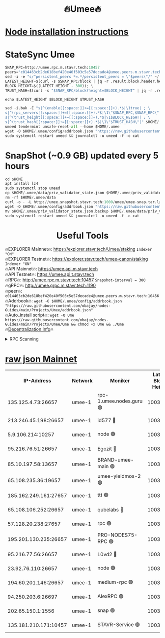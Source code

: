<h1 align="center"> 🔥Umee🔥</h1>


[Node installation instructions](https://github.com/obajay/nodes-Guides/tree/main/Projects/Umee)
=
# StateSync Umee
```python
SNAP_RPC=http://umee.rpc.m.stavr.tech:10457
peers="c014463cb2de618bef420e40f503c5e57decade4@umee.peers.m.stavr.tech:10456"
sed -i -e "s/^persistent_peers *=.*/persistent_peers = \"$peers\"/" ~/.umee/config/config.toml
LATEST_HEIGHT=$(curl -s $SNAP_RPC/block | jq -r .result.block.header.height); \
BLOCK_HEIGHT=$((LATEST_HEIGHT - 300)); \
TRUST_HASH=$(curl -s "$SNAP_RPC/block?height=$BLOCK_HEIGHT" | jq -r .result.block_id.hash)

echo $LATEST_HEIGHT $BLOCK_HEIGHT $TRUST_HASH

sed -i.bak -E "s|^(enable[[:space:]]+=[[:space:]]+).*$|\1true| ; \
s|^(rpc_servers[[:space:]]+=[[:space:]]+).*$|\1\"$SNAP_RPC,$SNAP_RPC\"| ; \
s|^(trust_height[[:space:]]+=[[:space:]]+).*$|\1$BLOCK_HEIGHT| ; \
s|^(trust_hash[[:space:]]+=[[:space:]]+).*$|\1\"$TRUST_HASH\"|" $HOME/.umee/config/config.toml
umeed tendermint unsafe-reset-all --home $HOME/.umee
wget -O $HOME/.umee/config/addrbook.json "https://raw.githubusercontent.com/obajay/nodes-Guides/main/Projects/Umee/addrbook.json"
sudo systemctl restart umeed && journalctl -u umeed -f -o cat
```
# SnapShot (~0.9 GB) updated every 5 hours
```python
cd $HOME
apt install lz4
sudo systemctl stop umeed
cp $HOME/.umee/data/priv_validator_state.json $HOME/.umee/priv_validator_state.json.backup
rm -rf $HOME/.umee/data
curl -o - -L http://umee.snapshot.stavr.tech:1000/umee/umee-snap.tar.lz4 | lz4 -c -d - | tar -x -C $HOME/.umee --strip-components 2
wget -O $HOME/.umee/config/addrbook.json "https://raw.githubusercontent.com/obajay/nodes-Guides/main/Projects/Umee/addrbook.json"
mv $HOME/.umee/priv_validator_state.json.backup $HOME/.umee/data/priv_validator_state.json
sudo systemctl restart umeed && journalctl -u umeed -f -o cat
```
 <h1 align="center"> Useful Tools</h1>

🔥EXPLORER Mainnet🔥:      https://explorer.stavr.tech/Umee/staking             `Indexer "ON"` \
🔥EXPLORER Testnet🔥:        https://explorer.stavr.tech/umee-canon/staking      `Indexer "ON"` \
🔥API Mainnet🔥:                   https://umee.api.m.stavr.tech \
🔥API Testnet🔥:                     https://umee.api.t.stavr.tech \
🔥RPC🔥:                                   http://umee.rpc.m.stavr.tech:10457                     `Snapshot-interval = 300` \
🔥gRPC🔥:                              http://umee.grpc.m.stavr.tech:1190 \
🔥peer🔥:                     `c014463cb2de618bef420e40f503c5e57decade4@umee.peers.m.stavr.tech:10456` \
🔥Addrbook🔥:    ```wget -O $HOME/.umee/config/addrbook.json "https://raw.githubusercontent.com/obajay/nodes-Guides/main/Projects/Umee/addrbook.json"``` \
🔥Auto_install script🔥: ```wget -O Ume https://raw.githubusercontent.com/obajay/nodes-Guides/main/Projects/Umee/Ume && chmod +x Ume && ./Ume``` \
🔥[Decentralization Info](https://github.com/obajay/StateSync-snapshots/tree/main/Projects/Umee/Decentralization)🔥

<details>
<summary>RPC Scanning</summary>

<h2 align="center"> We scan nodes in real time every 4 hours. And we provide the final result of RPC endpoints.
We cannot influence the operation of these nodes in any way. </h2>


```python
If Voting Power is higher than 0 --> then the Node is a validator of the network and may be subject to attack and be a potential threat to the chain.
```
```python
We marked such validators with a red symbol
```

</details>

[raw json Mainnet](https://rpc-check.umeem.stavr.tech/umeem/rpc-umeem-result.json)
=



<table><tr><th>IP-Address</th><th>Network</th><th>Moniker</th><th>Latest Block Height</th><th>Earliest Block Height</th><th>Catching Up</th><th>Tx Index</th><th>Voting Power</th><th>Scan Time</th></tr><tr><td>135.125.4.73:26657</td><td>umee-1</td><td>rpc-1.umee.nodes.guru 🟢</td><td>10031592</td><td>5167386</td><td>False</td><td>on</td><td>0</td><td>2024-01-07T15:23:00.048446145UTC</td></tr><tr><td>213.246.45.198:26657</td><td>umee-1</td><td>id577 🔴</td><td>10031577</td><td>7100001</td><td>False</td><td>on</td><td>35105503</td><td>2024-01-07T15:21:31.763318773UTC</td></tr><tr><td>5.9.106.214:10257</td><td>umee-1</td><td>node 🟢</td><td>10031587</td><td>7942001</td><td>False</td><td>on</td><td>0</td><td>2024-01-07T15:22:30.274426984UTC</td></tr><tr><td>95.216.76.51:26657</td><td>umee-1</td><td>Egozit 🔴</td><td>10031592</td><td>8262001</td><td>False</td><td>off</td><td>38161779</td><td>2024-01-07T15:22:59.674297339UTC</td></tr><tr><td>85.10.197.58:13657</td><td>umee-1</td><td>BRAND-umee-main 🟢</td><td>10031580</td><td>8427832</td><td>False</td><td>on</td><td>0</td><td>2024-01-07T15:21:49.218941429UTC</td></tr><tr><td>65.108.235.36:19657</td><td>umee-1</td><td>umee-yieldmos-2 🟢</td><td>10031570</td><td>9575548</td><td>False</td><td>on</td><td>0</td><td>2024-01-07T15:20:48.358636784UTC</td></tr><tr><td>185.162.249.161:27657</td><td>umee-1</td><td>ttt 🟢</td><td>10031585</td><td>9733423</td><td>False</td><td>on</td><td>0</td><td>2024-01-07T15:22:16.682203866UTC</td></tr><tr><td>65.108.106.252:26657</td><td>umee-1</td><td>qubelabs 🔴</td><td>10031580</td><td>9761001</td><td>False</td><td>on</td><td>36642244</td><td>2024-01-07T15:21:49.637917105UTC</td></tr><tr><td>57.128.20.238:27657</td><td>umee-1</td><td>rpc 🟢</td><td>10031589</td><td>9880933</td><td>False</td><td>on</td><td>0</td><td>2024-01-07T15:22:38.803702391UTC</td></tr><tr><td>195.201.130.235:26657</td><td>umee-1</td><td>PRO-NODES75-RPC 🟢</td><td>10031587</td><td>9931587</td><td>False</td><td>on</td><td>0</td><td>2024-01-07T15:22:27.140707778UTC</td></tr><tr><td>95.216.77.56:26657</td><td>umee-1</td><td>L0vd2 🔴</td><td>10031595</td><td>9931595</td><td>False</td><td>off</td><td>37294251</td><td>2024-01-07T15:23:17.283097610UTC</td></tr><tr><td>23.92.76.110:26657</td><td>umee-1</td><td>node 🟢</td><td>10031599</td><td>9953901</td><td>False</td><td>on</td><td>0</td><td>2024-01-07T15:23:40.818677832UTC</td></tr><tr><td>194.60.201.146:26657</td><td>umee-1</td><td>medium-rpc 🟢</td><td>10031578</td><td>9984137</td><td>False</td><td>on</td><td>0</td><td>2024-01-07T15:21:38.250875334UTC</td></tr><tr><td>94.250.203.6:26697</td><td>umee-1</td><td>AlexRPC 🟢</td><td>10031577</td><td>9998001</td><td>False</td><td>on</td><td>0</td><td>2024-01-07T15:21:42.771015941UTC</td></tr><tr><td>202.65.150.1:1556</td><td>umee-1</td><td>snap 🟢</td><td>10031587</td><td>10029512</td><td>False</td><td>on</td><td>0</td><td>2024-01-07T15:22:27.971442607UTC</td></tr><tr><td>135.181.210.171:10457</td><td>umee-1</td><td>STAVR-Service 🟢</td><td>10031594</td><td>10030701</td><td>False</td><td>on</td><td>0</td><td>2024-01-07T15:23:06.606478480UTC</td></tr></table>
